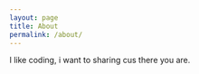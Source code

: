 ```yaml
---
layout: page
title: About
permalink: /about/
---
```


I like coding, i want to sharing cus there you are.

